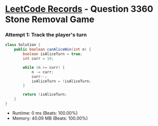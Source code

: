 # [LeetCode Records](../../README.md) - Question 3360 Stone Removal Game

### Attempt 1: Track the player's turn
```java
class Solution {
    public boolean canAliceWin(int n) {
        boolean isAliceTurn = true;
        int curr = 10;

        while (n >= curr) {
            n -= curr;
            curr--;
            isAliceTurn = !isAliceTurn;
        }

        return !isAliceTurn;
    }
}
```
- Runtime: 0 ms (Beats: 100.00%)
- Memory: 40.09 MB (Beats: 100.00%)

<br>
